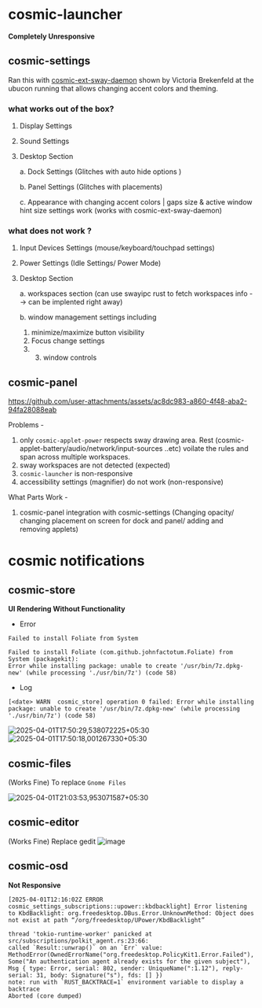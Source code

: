 # cosmic-launcher

**Completely Unresponsive**

## cosmic-settings
Ran this with [cosmic-ext-sway-daemon](https://github.com/Drakulix/cosmic-ext-extra-sessions/blob/main/sway/cosmic-ext-sway-daemon/src/main.rs) shown by Victoria Brekenfeld at the ubucon running that allows changing accent colors and theming.

### what works out of the box?
1. Display Settings
2. Sound Settings
3. Desktop Section

   a. Dock Settings (Glitches with auto hide options )

   b. Panel Settings (Glitches with placements)

   c. Appearance with changing accent colors | gaps size & active window hint size settings work (works with cosmic-ext-sway-daemon) 
   
### what does not work ?
1. Input Devices Settings (mouse/keyboard/touchpad settings)
2. Power Settings (Idle Settings/ Power Mode)
3. Desktop Section

   a. workspaces section (can use swayipc rust to fetch workspaces info --> can be implented right away)

   b. window management settings including
   1. minimize/maximize button visibility
   2. Focus change settings
   3. 3. window controls
    
## cosmic-panel

https://github.com/user-attachments/assets/ac8dc983-a860-4f48-aba2-94fa28088eab

Problems - 
1. only `cosmic-applet-power` respects sway drawing area. Rest (cosmic-applet-battery/audio/network/input-sources ..etc) voilate the rules and span across multiple workspaces.
2. sway workspaces are not detected (expected)
3. `cosmic-launcher` is non-responsive
4. accessibility settings (magnifier) do not work (non-responsive)

What Parts Work - 
1. cosmic-panel integration with cosmic-settings (Changing opacity/ changing placement on screen for dock and panel/ adding and removing applets)

# cosmic notifications


## cosmic-store
**UI Rendering Without Functionality**

- Error
```
Failed to install Foliate from System

Failed to install Foliate (com.github.johnfactotum.Foliate) from 
System (packagekit):
Error while installing package: unable to create '/usr/bin/7z.dpkg-
new' (while processing './usr/bin/7z') (code 58)

```

- Log

```
[<date> WARN  cosmic_store] operation 0 failed: Error while installing package: unable to create '/usr/bin/7z.dpkg-new' (while processing './usr/bin/7z') (code 58)

```
![2025-04-01T17:50:29,538072225+05:30](https://github.com/user-attachments/assets/3f9a0de2-2c54-411d-af81-c18b53938ca0)
![2025-04-01T17:50:18,001267330+05:30](https://github.com/user-attachments/assets/31c45649-22a7-4e06-b860-1345f47e0a24)


## cosmic-files 
(Works Fine)
To replace `Gnome Files`

![2025-04-01T21:03:53,953071587+05:30](https://github.com/user-attachments/assets/f152ac19-731f-422d-bbd1-6609193dea4a)


## cosmic-editor 
(Works Fine)
Replace gedit
![image](https://github.com/user-attachments/assets/5a93bed5-6b17-403c-8cf2-ba18e427b195)

## cosmic-osd

**Not Responsive**

```
[2025-04-01T12:16:02Z ERROR cosmic_settings_subscriptions::upower::kbdbacklight] Error listening to KbdBacklight: org.freedesktop.DBus.Error.UnknownMethod: Object does not exist at path “/org/freedesktop/UPower/KbdBacklight”

thread 'tokio-runtime-worker' panicked at src/subscriptions/polkit_agent.rs:23:66:
called `Result::unwrap()` on an `Err` value: MethodError(OwnedErrorName("org.freedesktop.PolicyKit1.Error.Failed"), Some("An authentication agent already exists for the given subject"), Msg { type: Error, serial: 802, sender: UniqueName(":1.12"), reply-serial: 31, body: Signature("s"), fds: [] })
note: run with `RUST_BACKTRACE=1` environment variable to display a backtrace
Aborted (core dumped)

```


